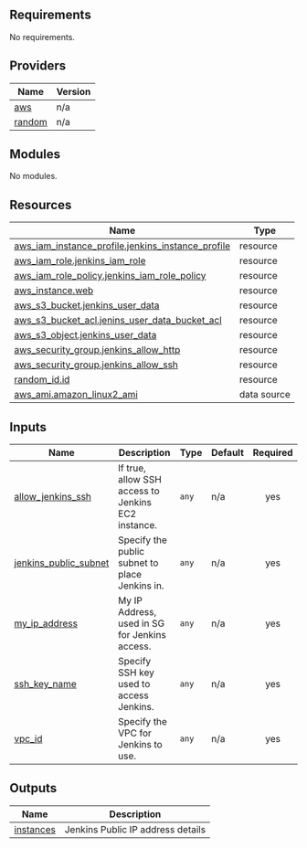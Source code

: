 <!-- BEGIN_TF_DOCS -->
## Requirements

No requirements.

## Providers

| Name | Version |
|------|---------|
| <a name="provider_aws"></a> [aws](#provider\_aws) | n/a |
| <a name="provider_random"></a> [random](#provider\_random) | n/a |

## Modules

No modules.

## Resources

| Name | Type |
|------|------|
| [aws_iam_instance_profile.jenkins_instance_profile](https://registry.terraform.io/providers/hashicorp/aws/latest/docs/resources/iam_instance_profile) | resource |
| [aws_iam_role.jenkins_iam_role](https://registry.terraform.io/providers/hashicorp/aws/latest/docs/resources/iam_role) | resource |
| [aws_iam_role_policy.jenkins_iam_role_policy](https://registry.terraform.io/providers/hashicorp/aws/latest/docs/resources/iam_role_policy) | resource |
| [aws_instance.web](https://registry.terraform.io/providers/hashicorp/aws/latest/docs/resources/instance) | resource |
| [aws_s3_bucket.jenkins_user_data](https://registry.terraform.io/providers/hashicorp/aws/latest/docs/resources/s3_bucket) | resource |
| [aws_s3_bucket_acl.jenins_user_data_bucket_acl](https://registry.terraform.io/providers/hashicorp/aws/latest/docs/resources/s3_bucket_acl) | resource |
| [aws_s3_object.jenkins_user_data](https://registry.terraform.io/providers/hashicorp/aws/latest/docs/resources/s3_object) | resource |
| [aws_security_group.jenkins_allow_http](https://registry.terraform.io/providers/hashicorp/aws/latest/docs/resources/security_group) | resource |
| [aws_security_group.jenkins_allow_ssh](https://registry.terraform.io/providers/hashicorp/aws/latest/docs/resources/security_group) | resource |
| [random_id.id](https://registry.terraform.io/providers/hashicorp/random/latest/docs/resources/id) | resource |
| [aws_ami.amazon_linux2_ami](https://registry.terraform.io/providers/hashicorp/aws/latest/docs/data-sources/ami) | data source |

## Inputs

| Name | Description | Type | Default | Required |
|------|-------------|------|---------|:--------:|
| <a name="input_allow_jenkins_ssh"></a> [allow\_jenkins\_ssh](#input\_allow\_jenkins\_ssh) | If true, allow SSH access to Jenkins EC2 instance. | `any` | n/a | yes |
| <a name="input_jenkins_public_subnet"></a> [jenkins\_public\_subnet](#input\_jenkins\_public\_subnet) | Specify the public subnet to place Jenkins in. | `any` | n/a | yes |
| <a name="input_my_ip_address"></a> [my\_ip\_address](#input\_my\_ip\_address) | My IP Address, used in SG for Jenkins access. | `any` | n/a | yes |
| <a name="input_ssh_key_name"></a> [ssh\_key\_name](#input\_ssh\_key\_name) | Specify SSH key used to access Jenkins. | `any` | n/a | yes |
| <a name="input_vpc_id"></a> [vpc\_id](#input\_vpc\_id) | Specify the VPC for Jenkins to use. | `any` | n/a | yes |

## Outputs

| Name | Description |
|------|-------------|
| <a name="output_instances"></a> [instances](#output\_instances) | Jenkins Public IP address details |
<!-- END_TF_DOCS -->